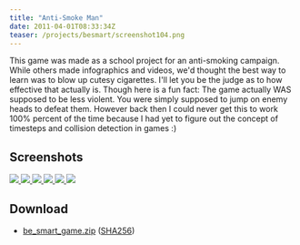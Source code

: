 ```yaml
---
title: "Anti-Smoke Man"
date: 2011-04-01T08:33:34Z
teaser: /projects/besmart/screenshot104.png
---
```


This game was made as a school project for an anti-smoking campaign. While
others made infographics and videos, we'd thought the best way to learn was to
blow up cutesy cigarettes. I'll let you be the judge as to how effective that
actually is. Though here is a fun fact: The game actually WAS supposed to be
less violent. You were simply supposed to jump on enemy heads to defeat them.
However back then I could never get this to work 100% percent of the time
because I had yet to figure out the concept of timesteps and collision
detection in games :)

## Screenshots

<div class="screenshot-grid">
    <a href="/projects/besmart/screenshot100.png">
        <img src="/projects/besmart/screenshot100-mini.png">
    </a>
    <a href="/projects/besmart/screenshot101.png">
        <img src="/projects/besmart/screenshot101-mini.png">
    </a>
    <a href="/projects/besmart/screenshot102.png">
        <img src="/projects/besmart/screenshot102-mini.png">
    </a>
    <a href="/projects/besmart/screenshot103.png">
        <img src="/projects/besmart/screenshot103-mini.png">
    </a>
    <a href="/projects/besmart/screenshot104.png">
        <img src="/projects/besmart/screenshot104-mini.png">
    </a>
    <a href="/projects/besmart/screenshot105.png">
        <img src="/projects/besmart/screenshot105-mini.png">
    </a>
</div>

## Download

* [be_smart_game.zip](/files/be_smart_game/be_smart_game.zip)
  ([SHA256](/files/be_smart_game/be_smart_game.zip.sha256))
